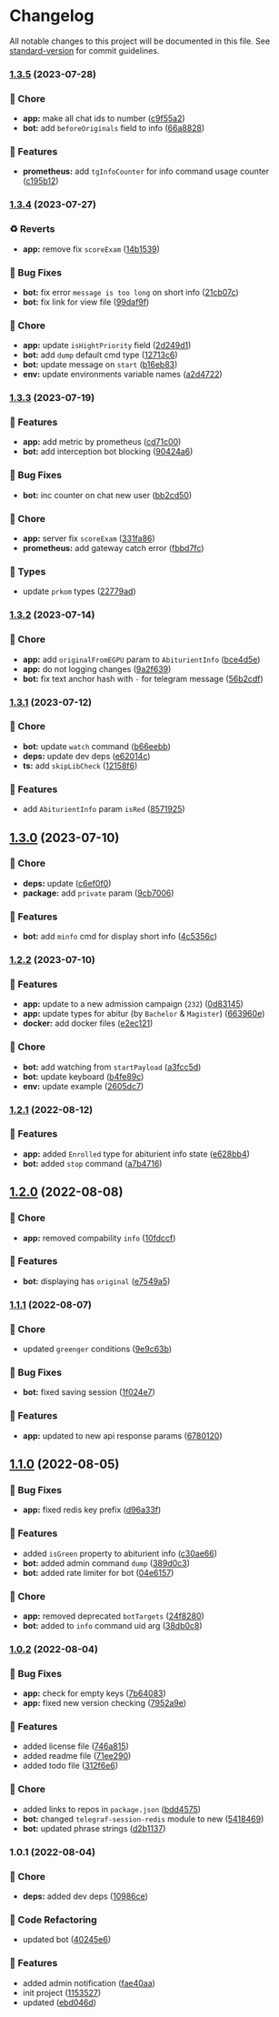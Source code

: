 # Changelog

All notable changes to this project will be documented in this file. See [standard-version](https://github.com/conventional-changelog/standard-version) for commit guidelines.

### [1.3.5](https://github.com/ystuty/ystuty-prkom-simple/compare/v1.3.4...v1.3.5) (2023-07-28)


### 🧹 Chore

* **app:** make all chat ids to number ([c9f55a2](https://github.com/ystuty/ystuty-prkom-simple/commit/c9f55a2e9612040593ee6058575e3b4b5135505a))
* **bot:** add `beforeOriginals` field to info ([66a8828](https://github.com/ystuty/ystuty-prkom-simple/commit/66a88285f0e05c0f6c819f9c20b7142bca7dbe52))


### 🚀 Features

* **prometheus:** add `tgInfoCounter` for  info command usage counter ([c195b12](https://github.com/ystuty/ystuty-prkom-simple/commit/c195b122ffdc4d64b923fa416d61f72a686a2fa4))

### [1.3.4](https://github.com/ystuty/ystuty-prkom-simple/compare/v1.3.3...v1.3.4) (2023-07-27)


### ♻ Reverts

* **app:** remove fix `scoreExam` ([14b1539](https://github.com/ystuty/ystuty-prkom-simple/commit/14b153957f712af0f5a6a32f97fa140ee3d7467f))


### 🐛 Bug Fixes

* **bot:** fix error `message is too long` on short info ([21cb07c](https://github.com/ystuty/ystuty-prkom-simple/commit/21cb07c89cbfa92f3d5c66dddf16965fe2a5439f))
* **bot:** fix link for view file ([99daf9f](https://github.com/ystuty/ystuty-prkom-simple/commit/99daf9f720c30e566cdd4daafc6445e3df3b4fe0))


### 🧹 Chore

* **app:** update `isHightPriority` field ([2d249d1](https://github.com/ystuty/ystuty-prkom-simple/commit/2d249d1e4dda5a98bfef80db9b037e75efd38c77))
* **bot:** add `dump` default cmd type ([12713c6](https://github.com/ystuty/ystuty-prkom-simple/commit/12713c69f907dd08396d76cfb2a7a15b7d7762ea))
* **bot:** update message on `start` ([b16eb83](https://github.com/ystuty/ystuty-prkom-simple/commit/b16eb83eac58888f8703d9bf55288626282e3fc0))
* **env:** update environments variable names ([a2d4722](https://github.com/ystuty/ystuty-prkom-simple/commit/a2d4722d95a72d21346c98ed90967b39c0042232))

### [1.3.3](https://github.com/ystuty/ystuty-prkom-simple/compare/v1.3.2...v1.3.3) (2023-07-19)


### 🚀 Features

* **app:** add metric by prometheus ([cd71c00](https://github.com/ystuty/ystuty-prkom-simple/commit/cd71c00b81c65dc4d28c5477f20a9ea15c27a2a2))
* **bot:** add interception bot blocking ([90424a6](https://github.com/ystuty/ystuty-prkom-simple/commit/90424a6103f67b0ad659d6b41e3b3a601e940be5))


### 🐛 Bug Fixes

* **bot:** inc counter on chat new user ([bb2cd50](https://github.com/ystuty/ystuty-prkom-simple/commit/bb2cd50d38e4bf34e13a6992daaf4020fbd55aaf))


### 🧹 Chore

* **app:** server fix `scoreExam` ([331fa86](https://github.com/ystuty/ystuty-prkom-simple/commit/331fa86ab3301a4942d9ed09aedebcf9379490f3))
* **prometheus:** add gateway catch error ([fbbd7fc](https://github.com/ystuty/ystuty-prkom-simple/commit/fbbd7fc46c0bb2cd895fd71955763b81a5a53cb9))


### 💙 Types

* update `prkom` types ([22779ad](https://github.com/ystuty/ystuty-prkom-simple/commit/22779ad6972c9dc501a3f0836bc9efe71df50417))

### [1.3.2](https://github.com/ystuty/ystuty-prkom-simple/compare/v1.3.1...v1.3.2) (2023-07-14)


### 🧹 Chore

* **app:** add `originalFromEGPU` param to `AbiturientInfo` ([bce4d5e](https://github.com/ystuty/ystuty-prkom-simple/commit/bce4d5eee91e6d8915d1218d4c950f1a1ff4996a))
* **app:** do not logging changes ([9a2f639](https://github.com/ystuty/ystuty-prkom-simple/commit/9a2f6393cf6aa711e6066b731c75313ea3166d4f))
* **bot:** fix text anchor hash with `-` for telegram message ([56b2cdf](https://github.com/ystuty/ystuty-prkom-simple/commit/56b2cdf7a447008fafebc90aa6813368c01eac70))

### [1.3.1](https://github.com/ystuty/ystuty-prkom-simple/compare/v1.3.0...v1.3.1) (2023-07-12)


### 🧹 Chore

* **bot:** update `watch` command ([b66eebb](https://github.com/ystuty/ystuty-prkom-simple/commit/b66eebbb3fdf1071e766b3785b87eb9be85bec1f))
* **deps:** update dev deps ([e62014c](https://github.com/ystuty/ystuty-prkom-simple/commit/e62014ca455403293bd884ec4c02bec98e4d5f2c))
* **ts:** add `skipLibCheck` ([12158f6](https://github.com/ystuty/ystuty-prkom-simple/commit/12158f63d352ee2126491699938984aac6e40dc1))


### 🚀 Features

* add `AbiturientInfo` param `isRed` ([8571925](https://github.com/ystuty/ystuty-prkom-simple/commit/8571925e21c0363acbdefd83cee79e0a091b9b58))

## [1.3.0](https://github.com/ystuty/ystuty-prkom-simple/compare/v1.2.2...v1.3.0) (2023-07-10)


### 🧹 Chore

* **deps:** update ([c6ef0f0](https://github.com/ystuty/ystuty-prkom-simple/commit/c6ef0f0fd414e9d4378a0b7ca8f83a00a74d37ff))
* **package:** add `private` param ([9cb7006](https://github.com/ystuty/ystuty-prkom-simple/commit/9cb7006b5c81bf6bc4684571bc3baf83de18aa74))


### 🚀 Features

* **bot:** add `minfo` cmd for display short info ([4c5356c](https://github.com/ystuty/ystuty-prkom-simple/commit/4c5356ce40490492acc2ed07016c3a013dab9bcc))

### [1.2.2](https://github.com/ystuty/ystuty-prkom-simple/compare/v1.2.1...v1.2.2) (2023-07-10)


### 🚀 Features

* **app:** update to a new admission campaign (`232`) ([0d83145](https://github.com/ystuty/ystuty-prkom-simple/commit/0d83145765eea3ed6681fd3cbbbb652a9fb48ca2))
* **app:** update types for abitur (by `Bachelor` & `Magister`) ([663960e](https://github.com/ystuty/ystuty-prkom-simple/commit/663960ebd4bd799448362e14ae7e28814772843c))
* **docker:** add docker files ([e2ec121](https://github.com/ystuty/ystuty-prkom-simple/commit/e2ec1214f576a98119aa10b2c88f7f38c8b9940f))


### 🧹 Chore

* **bot:** add watching from `startPayload` ([a3fcc5d](https://github.com/ystuty/ystuty-prkom-simple/commit/a3fcc5dd3ddce83542c75495d2586ee28b2eff4b))
* **bot:** update keyboard ([b4fe89c](https://github.com/ystuty/ystuty-prkom-simple/commit/b4fe89c4e2b7c7647508f945b1e9c728ad206ea9))
* **env:** update example ([2605dc7](https://github.com/ystuty/ystuty-prkom-simple/commit/2605dc7588e11b62f111c2178f3f9913437a6153))

### [1.2.1](https://github.com/ystuty/ystuty-prkom-simple/compare/v1.2.0...v1.2.1) (2022-08-12)


### 🚀 Features

* **app:** added `Enrolled` type for abiturient info state ([e628bb4](https://github.com/ystuty/ystuty-prkom-simple/commit/e628bb4f48864c7a94748890203a89bcfe61225b))
* **bot:** added `stop` command ([a7b4716](https://github.com/ystuty/ystuty-prkom-simple/commit/a7b4716a9cd1afa3ef2f19951d042450bfb03860))

## [1.2.0](https://github.com/ystuty/ystuty-prkom-simple/compare/v1.1.1...v1.2.0) (2022-08-08)


### 🧹 Chore

* **app:** removed compability `info` ([10fdccf](https://github.com/ystuty/ystuty-prkom-simple/commit/10fdccfe64d696d1c63ccc5e6fc96cdfdfce527a))


### 🚀 Features

* **bot:** displaying has `original` ([e7549a5](https://github.com/ystuty/ystuty-prkom-simple/commit/e7549a5b339e6c9494bbc3a6f99f26e177fa6baa))

### [1.1.1](https://github.com/ystuty/ystuty-prkom-simple/compare/v1.1.0...v1.1.1) (2022-08-07)


### 🧹 Chore

* updated `greenger` conditions ([9e9c63b](https://github.com/ystuty/ystuty-prkom-simple/commit/9e9c63b3ec964a4ab73ae8de8bc638900f1c9580))


### 🐛 Bug Fixes

* **bot:** fixed saving session ([1f024e7](https://github.com/ystuty/ystuty-prkom-simple/commit/1f024e7ec6e1aa91aec7a0bbfa9d90f4ef1f614f))


### 🚀 Features

* **app:** updated to new api response params ([6780120](https://github.com/ystuty/ystuty-prkom-simple/commit/67801208fe2a8ec5851465c25262a00e29c76d70))

## [1.1.0](https://github.com/ystuty/ystuty-prkom-simple/compare/v1.0.2...v1.1.0) (2022-08-05)


### 🐛 Bug Fixes

* **app:** fixed redis key prefix ([d96a33f](https://github.com/ystuty/ystuty-prkom-simple/commit/d96a33f3e776f7bf66a6ed52317e1afdbff6c007))


### 🚀 Features

* added `isGreen` property to abiturient info ([c30ae66](https://github.com/ystuty/ystuty-prkom-simple/commit/c30ae66318dbf3c676e54ceeaad1b8a279d38ceb))
* **bot:** added admin command `dump` ([389d0c3](https://github.com/ystuty/ystuty-prkom-simple/commit/389d0c31817ae576345003e15e7aecdcaf255c53))
* **bot:** added rate limiter for bot ([04e6157](https://github.com/ystuty/ystuty-prkom-simple/commit/04e6157720df7ed9d587537c496b170beeea9c2f))


### 🧹 Chore

* **app:** removed deprecated `botTargets` ([24f8280](https://github.com/ystuty/ystuty-prkom-simple/commit/24f82804b396b17d93c9507eb31b2eb4b2c2380c))
* **bot:** added to `info` command uid arg ([38db0c8](https://github.com/ystuty/ystuty-prkom-simple/commit/38db0c83be69e4300922bd6b16bd4dfcac78845b))

### [1.0.2](https://github.com/ystuty/ystuty-prkom-simple/compare/v1.0.1...v1.0.2) (2022-08-04)


### 🐛 Bug Fixes

* **app:** check for empty keys ([7b64083](https://github.com/ystuty/ystuty-prkom-simple/commit/7b64083de6adb321fc6e0bad5d44a311b3b1f6cb))
* **app:** fixed new version checking ([7952a9e](https://github.com/ystuty/ystuty-prkom-simple/commit/7952a9e58fde950abdb5435388fc2644d3b6e004))


### 🚀 Features

* added license file ([746a815](https://github.com/ystuty/ystuty-prkom-simple/commit/746a815e554e2bd15eca62edd8d5c59c29c2d923))
* added readme file ([71ee290](https://github.com/ystuty/ystuty-prkom-simple/commit/71ee2900da59830585ed797efb65fe0e5d4469ce))
* added todo file ([312f6e6](https://github.com/ystuty/ystuty-prkom-simple/commit/312f6e6d6d17facc15ff6c49a46ce8a5e3779e1f))


### 🧹 Chore

* added links to repos in `package.json` ([bdd4575](https://github.com/ystuty/ystuty-prkom-simple/commit/bdd4575b97313eb8234c868a10a35086d62ef8a2))
* **bot:** changed `telegraf-session-redis` module to new ([5418469](https://github.com/ystuty/ystuty-prkom-simple/commit/54184695bbb1d0cee5982fda5dba3d76510bd4d6))
* **bot:** updated phrase strings ([d2b1137](https://github.com/ystuty/ystuty-prkom-simple/commit/d2b11373213caa80ac5d69a77da9d261d690fc57))

### 1.0.1 (2022-08-04)


### 🧹 Chore

* **deps:** added dev deps ([10986ce](https://github.com/YSTUty/ystuty-prkom-simple/commit/10986ce1545ef09abfd3e9979d1d1b90b0831ed4))


### 🔧 Code Refactoring

* updated bot ([40245e6](https://github.com/YSTUty/ystuty-prkom-simple/commit/40245e6128ad7f27ea2d96439a27509e0244ac66))


### 🚀 Features

* added admin notification ([fae40aa](https://github.com/YSTUty/ystuty-prkom-simple/commit/fae40aa7abe533581281fed2ecab5f1624ee4e1a))
* init project ([1153527](https://github.com/YSTUty/ystuty-prkom-simple/commit/115352774ee54a463a203f0693c93119d3a8cd53))
* updated ([ebd046d](https://github.com/YSTUty/ystuty-prkom-simple/commit/ebd046df681dadce660d6ef3925a5c1ff0f2efce))
